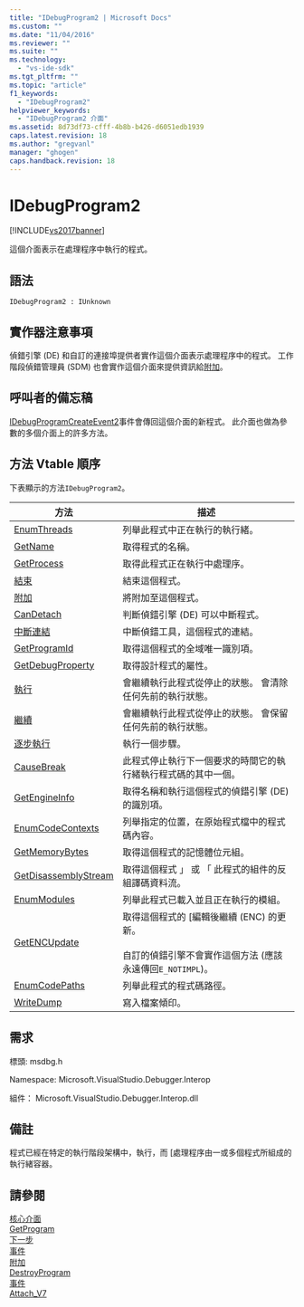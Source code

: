 ```yaml
---
title: "IDebugProgram2 | Microsoft Docs"
ms.custom: ""
ms.date: "11/04/2016"
ms.reviewer: ""
ms.suite: ""
ms.technology: 
  - "vs-ide-sdk"
ms.tgt_pltfrm: ""
ms.topic: "article"
f1_keywords: 
  - "IDebugProgram2"
helpviewer_keywords: 
  - "IDebugProgram2 介面"
ms.assetid: 8d73df73-cfff-4b8b-b426-d6051edb1939
caps.latest.revision: 18
ms.author: "gregvanl"
manager: "ghogen"
caps.handback.revision: 18
---
```

# IDebugProgram2
[!INCLUDE[vs2017banner](../../../code-quality/includes/vs2017banner.md)]

這個介面表示在處理程序中執行的程式。  
  
## 語法  
  
```  
IDebugProgram2 : IUnknown  
```  
  
## 實作器注意事項  
 偵錯引擎 \(DE\) 和自訂的連接埠提供者實作這個介面表示處理程序中的程式。  工作階段偵錯管理員 \(SDM\) 也會實作這個介面來提供資訊給[附加](../../../extensibility/debugger/reference/idebugprogram2-attach.md)。  
  
## 呼叫者的備忘稿  
 [IDebugProgramCreateEvent2](../../../extensibility/debugger/reference/idebugprogramcreateevent2.md)事件會傳回這個介面的新程式。  此介面也做為參數的多個介面上的許多方法。  
  
## 方法 Vtable 順序  
 下表顯示的方法`IDebugProgram2`。  
  
|方法|描述|  
|--------|--------|  
|[EnumThreads](../../../extensibility/debugger/reference/idebugprogram2-enumthreads.md)|列舉此程式中正在執行的執行緒。|  
|[GetName](../../../extensibility/debugger/reference/idebugprogram2-getname.md)|取得程式的名稱。|  
|[GetProcess](../../../extensibility/debugger/reference/idebugprogram2-getprocess.md)|取得此程式正在執行中處理序。|  
|[結束](../../../extensibility/debugger/reference/idebugprogram2-terminate.md)|結束這個程式。|  
|[附加](../../../extensibility/debugger/reference/idebugprogram2-attach.md)|將附加至這個程式。|  
|[CanDetach](../Topic/IDebugProgram2::CanDetach.md)|判斷偵錯引擎 \(DE\) 可以中斷程式。|  
|[中斷連結](../../../extensibility/debugger/reference/idebugprogram2-detach.md)|中斷偵錯工具，這個程式的連結。|  
|[GetProgramId](../../../extensibility/debugger/reference/idebugprogram2-getprogramid.md)|取得這個程式的全域唯一識別項。|  
|[GetDebugProperty](../../../extensibility/debugger/reference/idebugprogram2-getdebugproperty.md)|取得設計程式的屬性。|  
|[執行](../../../extensibility/debugger/reference/idebugprogram2-execute.md)|會繼續執行此程式從停止的狀態。  會清除任何先前的執行狀態。|  
|[繼續](../../../extensibility/debugger/reference/idebugprogram2-continue.md)|會繼續執行此程式從停止的狀態。  會保留任何先前的執行狀態。|  
|[逐步執行](../../../extensibility/debugger/reference/idebugprogram2-step.md)|執行一個步驟。|  
|[CauseBreak](../../../extensibility/debugger/reference/idebugprogram2-causebreak.md)|此程式停止執行下一個要求的時間它的執行緒執行程式碼的其中一個。|  
|[GetEngineInfo](../../../extensibility/debugger/reference/idebugprogram2-getengineinfo.md)|取得名稱和執行這個程式的偵錯引擎 \(DE\) 的識別項。|  
|[EnumCodeContexts](../../../extensibility/debugger/reference/idebugprogram2-enumcodecontexts.md)|列舉指定的位置，在原始程式檔中的程式碼內容。|  
|[GetMemoryBytes](../../../extensibility/debugger/reference/idebugprogram2-getmemorybytes.md)|取得這個程式的記憶體位元組。|  
|[GetDisassemblyStream](../../../extensibility/debugger/reference/idebugprogram2-getdisassemblystream.md)|取得這個程式 」 或 「 此程式的組件的反組譯碼資料流。|  
|[EnumModules](../../../extensibility/debugger/reference/idebugprogram2-enummodules.md)|列舉此程式已載入並且正在執行的模組。|  
|[GetENCUpdate](../../../extensibility/debugger/reference/idebugprogram2-getencupdate.md)|取得這個程式的 \[編輯後繼續 \(ENC\) 的更新。<br /><br /> 自訂的偵錯引擎不會實作這個方法 \(應該永遠傳回`E_NOTIMPL`\)。|  
|[EnumCodePaths](../../../extensibility/debugger/reference/idebugprogram2-enumcodepaths.md)|列舉此程式的程式碼路徑。|  
|[WriteDump](../../../extensibility/debugger/reference/idebugprogram2-writedump.md)|寫入檔案傾印。|  
  
## 需求  
 標頭: msdbg.h  
  
 Namespace: Microsoft.VisualStudio.Debugger.Interop  
  
 組件： Microsoft.VisualStudio.Debugger.Interop.dll  
  
## 備註  
 程式已經在特定的執行階段架構中，執行，而 \[處理程序由一或多個程式所組成的執行緒容器。  
  
## 請參閱  
 [核心介面](../../../extensibility/debugger/reference/core-interfaces.md)   
 [GetProgram](../Topic/IDebugThread2::GetProgram.md)   
 [下一步](../Topic/IEnumDebugPrograms2::Next.md)   
 [事件](../../../extensibility/debugger/reference/idebugportevents2-event.md)   
 [附加](../../../extensibility/debugger/reference/idebugengine2-attach.md)   
 [DestroyProgram](../../../extensibility/debugger/reference/idebugengine2-destroyprogram.md)   
 [事件](../../../extensibility/debugger/reference/idebugeventcallback2-event.md)   
 [Attach\_V7](../../../extensibility/debugger/reference/idebugprogramnode2-attach-v7.md)